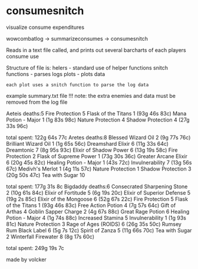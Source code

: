 # consumesnitch
visualize consume expenditures

wowcombatlog -> summarizeconsumes -> consumesnitch

Reads in a text file called, and prints out several barcharts of each players consume use

Structure of file is:
    helers - standard use of helper functions
    snitch functions - parses logs
    plots - plots data

    each plot uses a snitch function to parse the log data


example summary.txt file
!!! note: the extra enemies and data must be removed from the log file

Aeteis deaths:5
   Fire Protection 5 
   Flask of the Titans 1   (93g 46s 83c)
   Mana Potion - Major 1   (1g 83s 98c)
   Nature Protection 4 
   Shadow Protection 4   (27g 33s 96c)

   total spent: 122g 64s 77c
Aretes deaths:8
   Blessed Wizard Oil 2   (9g 77s 76c)
   Brilliant Wizard Oil 1   (1g 65s 56c)
   Dreamshard Elixir 6   (11g 33s 64c)
   Dreamtonic 7   (8g 95s 93c)
   Elixir of Shadow Power 6   (13g 19s 58c)
   Fire Protection 2 
   Flask of Supreme Power 1   (73g 30s 36c)
   Greater Arcane Elixir 6   (20g 45s 82c)
   Healing Potion - Major 1   (43s 72c)
   Invulnerability 7   (13g 56s 67c)
   Medivh's Merlot 1   (4g 11s 57c)
   Nature Protection 1 
   Shadow Protection 3   (20g 50s 47c)
   Tea with Sugar 10 

   total spent: 177g 31s 8c
Bigdaddy deaths:6
   Consecrated Sharpening Stone 2   (10g 61s 84c)
   Elixir of Fortitude 5   (6g 19s 20c)
   Elixir of Superior Defense 5   (19g 2s 85c)
   Elixir of the Mongoose 6   (52g 67s 22c)
   Fire Protection 5 
   Flask of the Titans 1   (93g 46s 83c)
   Free Action Potion 4   (7g 57s 64c)
   Gift of Arthas 4 
   Goblin Sapper Charge 2   (4g 67s 88c)
   Great Rage Potion 6 
   Healing Potion - Major 4   (1g 74s 88c)
   Increased Stamina 5 
   Invulnerability 1   (1g 93s 81c)
   Nature Protection 3 
   Rage of Ages (ROIDS) 6   (26g 35s 50c)
   Rumsey Rum Black Label 6   (5g 7s 12c)
   Spirit of Zanza 5   (11g 66s 70c)
   Tea with Sugar 2 
   Winterfall Firewater 8   (8g 17s 60c)

   total spent: 249g 19s 7c


made by volcker